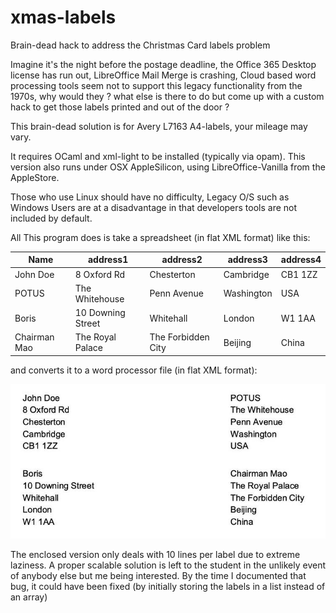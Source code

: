 # xmas-labels
Brain-dead hack to address the Christmas Card labels problem

Imagine it's the night before the postage deadline, the Office 365 Desktop license has run out, LibreOffice Mail Merge is crashing,
Cloud based word processing tools seem not to support this legacy functionality from the 1970s, why would they ?
what else is there to do but come up with a custom hack to get those labels printed and out of the door ?

This brain-dead solution is for Avery L7163 A4-labels, your mileage may vary.

It requires OCaml and xml-light to be installed (typically via opam).
This version also runs under OSX AppleSilicon, using LibreOffice-Vanilla from the AppleStore.

Those who use Linux should have no difficulty, Legacy O/S such as Windows Users are at a disadvantage in that developers tools are not included by default.

All This program does is take a spreadsheet (in flat XML format) like this:

|Name|address1|address2|address3|address4|
|---|---|---|---|---|
|John Doe|8 Oxford Rd|Chesterton|Cambridge|CB1 1ZZ|
|POTUS|The Whitehouse|Penn Avenue|Washington|USA|
|Boris|10 Downing Street|Whitehall|London|W1 1AA|
|Chairman Mao|The Royal Palace|The Forbidden City|Beijing|China|

and converts it to a word processor file (in flat XML format):

![](https://github.com/jrrk2/xmas-labels/raw/master/xmas-labels.jpg)

The enclosed version only deals with 10 lines per label due to extreme laziness. A proper scalable solution is left to the student in the unlikely event of 
anybody else but me being interested. By the time I documented that bug, it could have been fixed (by initially storing the labels in a list instead of an array)
